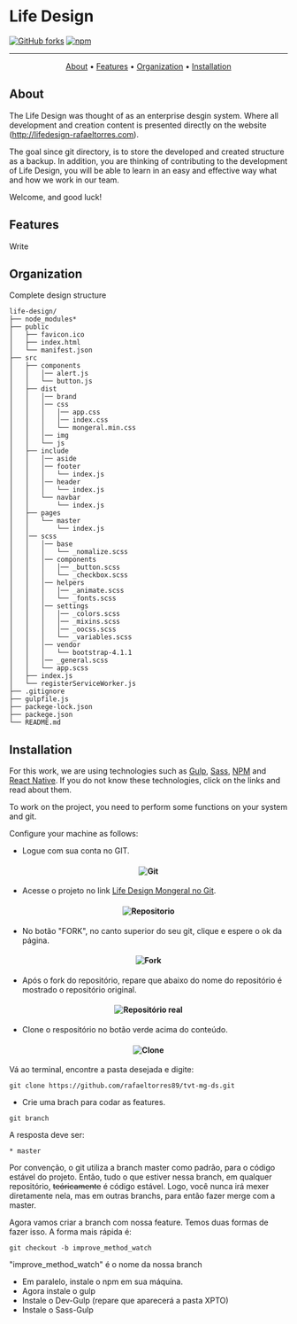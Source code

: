 # Life Design

[![GitHub forks](https://img.shields.io/github/forks/rafaeltorres89/tvt-mg-ds.svg)](https://github.com/rafaeltorres89/tvt-mg-ds/network)
[![npm](https://img.shields.io/npm/v/npm.svg)](https://github.com/rafaeltorres89/tvt-mg-ds/npm)

-------

<!--h3 align="center">
  <img src="https://madstyle.mongeralaegon.com.br/assets/app/css/img/site/global/mongeral-aegon-logo-site.png" alt="Mongeral Aegon" />
</h3-->

<p align="center">
    <a href="#about">About</a> &bull;
    <a href="#features">Features</a> &bull;
    <a href="#organization">Organization</a> &bull;
    <a href="#installation">Installation</a>
</p>

## About

The Life Design was thought of as an enterprise desgin system. Where all development and creation content is presented directly on the website (http://lifedesign-rafaeltorres.com).

The goal since git directory, is to store the developed and created structure as a backup. In addition, you are thinking of contributing to the development of Life Design, you will be able to learn in an easy and effective way what and how we work in our team.

Welcome, and good luck!



## Features

Write



## Organization

Complete design structure

```
life-design/
├── node_modules*
├── public
│   ├── favicon.ico
│   ├── index.html
│   └── manifest.json
├── src
│   ├── components
│   │   │── alert.js
│   │   └── button.js
│   ├── dist
│   │   │── brand
│   │   │── css
│   │   │   │── app.css
│   │   │   │── index.css
│   │   │   └── mongeral.min.css
│   │   │── img
│   │   └── js
│   ├── include
│   │   │── aside
│   │   │── footer
│   │   │   └── index.js
│   │   │── header
│   │   │   └── index.js
│   │   └── navbar
│   │       └── index.js
│   ├── pages
│   │   └── master
│   │       └── index.js
│   │── scss
│   │   │── base
│   │   │   └── _nomalize.scss
│   │   │── components
│   │   │   │── _button.scss
│   │   │   └── _checkbox.scss
│   │   │── helpers
│   │   │   │── _animate.scss
│   │   │   └── _fonts.scss
│   │   │── settings
│   │   │   │── _colors.scss
│   │   │   │── _mixins.scss
│   │   │   │── _oocss.scss
│   │   │   └── _variables.scss
│   │   │── vendor
│   │   │   └── bootstrap-4.1.1
│   │   │── _general.scss
│   │   └── app.scss
│   ├── index.js
│   └── registerServiceWorker.js
├── .gitignore
├── gulpfile.js
├── packege-lock.json
├── packege.json
└── README.md
```



## Installation

For this work, we are using technologies such as [Gulp](https://gulpjs.com/), [Sass](https://sass-lang.com/), [NPM](https://www.npmjs.com/) and [React Native](http://www.reactnative.com/). If you do not know these technologies, click on the links and read about them.

To work on the project, you need to perform some functions on your system and git.

Configure your machine as follows:

* Logue com sua conta no GIT.

<h4 align="center">
  <img src="https://image.ibb.co/cmZs7T/git_init.png" alt="Git" />
</h4>

* Acesse o projeto no link [Life Design Mongeral no Git](https://github.com/rafaeltorres89/tvt-mg-ds).

<h4 align="center">
  <img src="https://image.ibb.co/hzxR1o/git_repositorio.png" alt="Repositorio" />
</h4>

* No botão "FORK", no canto superior do seu git, clique e espere o ok da página. 

<h4 align="center">
  <img src="https://blog.da2k.com.br/uploads/2015/02/fork-repository.png" alt="Fork" />
</h4>

* Após o fork do repositório, repare que abaixo do nome do repositório é mostrado o repositório original.

<h4 align="center">
  <img src="https://blog.da2k.com.br/uploads/2015/02/forked-from.png" alt="Repositório real" />
</h4>

* Clone o respositório no botão verde acima do conteúdo. 

<h4 align="center">
  <img src="https://image.ibb.co/fDvw1o/clone.png" alt="Clone" />
</h4>

Vá ao terminal, encontre a pasta desejada e digite:
```
git clone https://github.com/rafaeltorres89/tvt-mg-ds.git
```

* Crie uma brach para codar as features. 
```
git branch
```
A resposta deve ser: 
```
* master
```
Por convenção, o git utiliza a branch master como padrão, para o código estável do projeto. Então, tudo o que estiver nessa branch, em qualquer repositório, ~~teóricamente~~ é código estável. Logo, você nunca irá mexer diretamente nela, mas em outras branchs, para então fazer merge com a master.

Agora vamos criar a branch com nossa feature. Temos duas formas de fazer isso. A forma mais rápida é:
```
git checkout -b improve_method_watch
```
"improve_method_watch" é o nome da nossa branch

* Em paralelo, instale o npm em sua máquina.
* Agora instale o gulp
* Instale o Dev-Gulp (repare que aparecerá a pasta XPTO)
* Instale o Sass-Gulp